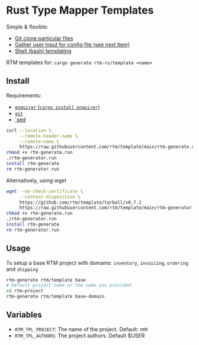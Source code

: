 # Rust Type Mapper Templates

Simple & flexible:

- [Git clone particular files](https://stackoverflow.com/a/52269934/152860)
- [Gather user input for config file (see next item)](https://crates.io/crates/enquirer)
- [Shell (bash) templating](https://stackoverflow.com/a/48633756/152860)

RTM templates for: `cargo generate rtm-rs/template <name>`

## Install

Requirements:

- [`enquirer` (`cargo install enquirer`)](https://crates.io/crates/enquirer)
- [`git`](https://git-scm.com)
- [`sed](https://www.gnu.org/software/sed/)

```bash
curl --location \
     --remote-header-name \
     --remote-name \
     https://raw.githubusercontent.com/rtm/template/main/rtm-generate.run
chmod +x rtm-generate.run
./rtm-generator.run
install rtm-generate
rm rtm-generator.run
```

Alternatively, using wget

```bash
wget --no-check-certificate \
     --content-disposition \
     https://github.com/rtm/template/tarball/v0.7.1
     https://raw.githubusercontent.com/rtm/template/main/rtm-generator.run
chmod +x rtm-generate.run
./rtm-generator.run
install rtm-generate
rm rtm-generator.run
```

## Usage

To setup a base RTM project with domains: `inventory`, `invoicing`,
`ordering` and `shipping`

```bash
rtm-generate rtm/template base
# Default project name or the name you provided.
cd rtm-project
rtm-generate rtm/template base-domain
```

## Variables

- `RTM_TPL_PROJECT`: The name of the project.  Default: mtr
- `RTM_TPL_AUTHORS`: The project authors. Default $USER

